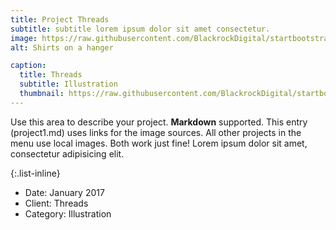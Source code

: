 ```yaml
---
title: Project Threads
subtitle: subtitle lorem ipsum dolor sit amet consectetur.
image: https://raw.githubusercontent.com/BlackrockDigital/startbootstrap-agency/master/src/assets/img/menu/01-full.jpg
alt: Shirts on a hanger

caption:
  title: Threads
  subtitle: Illustration
  thumbnail: https://raw.githubusercontent.com/BlackrockDigital/startbootstrap-agency/master/src/assets/img/menu/01-thumbnail.jpg
---
```

Use this area to describe your project. **Markdown** supported. This entry (project1.md) uses links for the image sources. All other projects in the menu use local images. Both work just fine! Lorem ipsum dolor sit amet, consectetur adipisicing elit. 

{:.list-inline}
- Date: January 2017
- Client: Threads
- Category: Illustration

